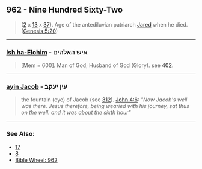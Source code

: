 ## 962 - Nine Hundred Sixty-Two
>([2](2) x [13](13) x [37](37)). Age of the antediluvian patriarch [Jared](/keys/IRD) when he died. ([Genesis 5:20](http://biblehub.com/genesis/5-20.htm))

---

### [Ish ha-Elohim](/keys/AISh.HALHIMf) - איש האלהים
> [Mem = 600]. Man of God; Husband of God (Glory). see [402](402).

---

### [ayin Jacob](/keys/OINf.IOQB) - עין יעקב
> the fountain (eye) of Jacob (see [312](312)). [John 4:6](https://biblehub.com/john/4-6.htm): *"Now Jacob's well was there. Jesus therefore, being wearied with his journey, sat thus on the well: and it was about the sixth hour"*

---

### See Also:

- [17](17)
- [8](8)
- [Bible Wheel: 962](https://www.biblewheel.com//GR/GR_Database.php?SearchBy_Gematria=962)
